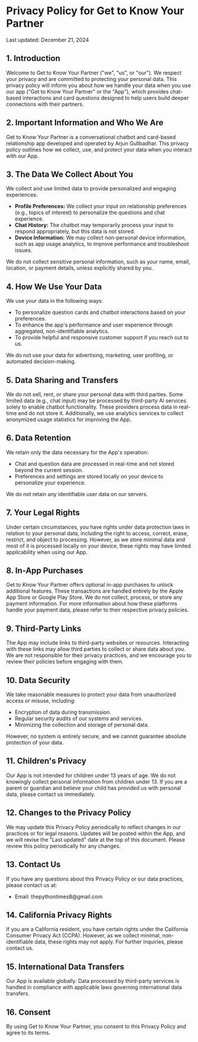 <h1>Privacy Policy for Get to Know Your Partner</h1>
<p>Last updated: December 21, 2024</p>

<h2>1. Introduction</h2>

<p>Welcome to Get to Know Your Partner ("we", "us", or "our"). We respect your privacy and are committed to protecting your personal data. This privacy policy will inform you about how we handle your data when you use our app ("Get to Know Your Partner" or the "App"), which provides chat-based interactions and card questions designed to help users build deeper connections with their partners.</p>

<h2>2. Important Information and Who We Are</h2>

<p>Get to Know Your Partner is a conversational chatbot and card-based relationship app developed and operated by Arjun Gullbadhar. This privacy policy outlines how we collect, use, and protect your data when you interact with our App.</p>

<h2>3. The Data We Collect About You</h2>

<p>We collect and use limited data to provide personalized and engaging experiences:</p>

<ul>
<li><strong>Profile Preferences:</strong> We collect your input on relationship preferences (e.g., topics of interest) to personalize the questions and chat experience.</li>
<li><strong>Chat History:</strong> The chatbot may temporarily process your input to respond appropriately, but this data is not stored.</li>
<li><strong>Device Information:</strong> We may collect non-personal device information, such as app usage analytics, to improve performance and troubleshoot issues.</li>
</ul>

<p>We do not collect sensitive personal information, such as your name, email, location, or payment details, unless explicitly shared by you.</p>

<h2>4. How We Use Your Data</h2>

<p>We use your data in the following ways:</p>

<ul>
<li>To personalize question cards and chatbot interactions based on your preferences.</li>
<li>To enhance the app's performance and user experience through aggregated, non-identifiable analytics.</li>
<li>To provide helpful and responsive customer support if you reach out to us.</li>
</ul>

<p>We do not use your data for advertising, marketing, user profiling, or automated decision-making.</p>

<h2>5. Data Sharing and Transfers</h2>

<p>We do not sell, rent, or share your personal data with third parties. Some limited data (e.g., chat input) may be processed by third-party AI services solely to enable chatbot functionality. These providers process data in real-time and do not store it. Additionally, we use analytics services to collect anonymized usage statistics for improving the App.</p>

<h2>6. Data Retention</h2>

<p>We retain only the data necessary for the App's operation:</p>

<ul>
<li>Chat and question data are processed in real-time and not stored beyond the current session.</li>
<li>Preferences and settings are stored locally on your device to personalize your experience.</li>
</ul>

<p>We do not retain any identifiable user data on our servers.</p>

<h2>7. Your Legal Rights</h2>

<p>Under certain circumstances, you have rights under data protection laws in relation to your personal data, including the right to access, correct, erase, restrict, and object to processing. However, as we store minimal data and most of it is processed locally on your device, these rights may have limited applicability when using our App.</p>

<h2>8. In-App Purchases</h2>

<p>Get to Know Your Partner offers optional in-app purchases to unlock additional features. These transactions are handled entirely by the Apple App Store or Google Play Store. We do not collect, process, or store any payment information. For more information about how these platforms handle your payment data, please refer to their respective privacy policies.</p>

<h2>9. Third-Party Links</h2>

<p>The App may include links to third-party websites or resources. Interacting with these links may allow third parties to collect or share data about you. We are not responsible for their privacy practices, and we encourage you to review their policies before engaging with them.</p>

<h2>10. Data Security</h2>

<p>We take reasonable measures to protect your data from unauthorized access or misuse, including:</p>

<ul>
<li>Encryption of data during transmission.</li>
<li>Regular security audits of our systems and services.</li>
<li>Minimizing the collection and storage of personal data.</li>
</ul>

<p>However, no system is entirely secure, and we cannot guarantee absolute protection of your data.</p>

<h2>11. Children's Privacy</h2>

<p>Our App is not intended for children under 13 years of age. We do not knowingly collect personal information from children under 13. If you are a parent or guardian and believe your child has provided us with personal data, please contact us immediately.</p>

<h2>12. Changes to the Privacy Policy</h2>

<p>We may update this Privacy Policy periodically to reflect changes in our practices or for legal reasons. Updates will be posted within the App, and we will revise the "Last updated" date at the top of this document. Please review this policy periodically for any changes.</p>

<h2>13. Contact Us</h2>

<p>If you have any questions about this Privacy Policy or our data practices, please contact us at:</p>

<ul>
<li>Email: thepythontimes8@gmail.com</li>
</ul>

<h2>14. California Privacy Rights</h2>

<p>If you are a California resident, you have certain rights under the California Consumer Privacy Act (CCPA). However, as we collect minimal, non-identifiable data, these rights may not apply. For further inquiries, please contact us.</p>

<h2>15. International Data Transfers</h2>

<p>Our App is available globally. Data processed by third-party services is handled in compliance with applicable laws governing international data transfers.</p>

<h2>16. Consent</h2>

<p>By using Get to Know Your Partner, you consent to this Privacy Policy and agree to its terms.</p>

